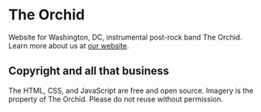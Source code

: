 # The Orchid #

Website for Washington, DC, instrumental post-rock band The Orchid. Learn more about us at [our website](http://www.whoistheorchid.com/).

## Copyright and all that business ##

The HTML, CSS, and JavaScript are free and open source. Imagery is the property of The Orchid. Please do not reuse without permission.